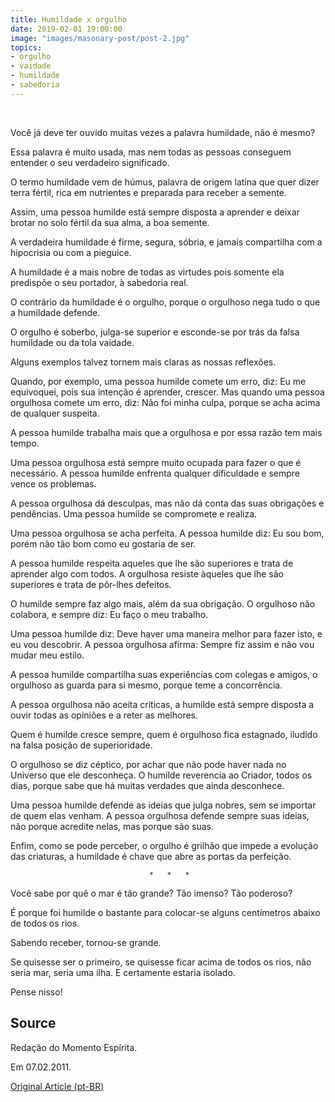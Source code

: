 ```yaml
---
title: Humildade x orgulho
date: 2019-02-01 19:00:00
image: "images/masonary-post/post-2.jpg"
topics: 
- orgulho
- vaidade
- humildade
- sabedoria
---
```

 

Você já deve ter ouvido muitas vezes a palavra humildade, não é mesmo?

Essa palavra é muito usada, mas nem todas as pessoas conseguem entender o seu
verdadeiro significado.

O termo humildade vem de húmus, palavra de origem latina que quer dizer terra
fértil, rica em nutrientes e preparada para receber a semente.

Assim, uma pessoa humilde está sempre disposta a aprender e deixar brotar no
solo fértil da sua alma, a boa semente.

A verdadeira humildade é firme, segura, sóbria, e jamais compartilha com a
hipocrisia ou com a pieguice.

A humildade é a mais nobre de todas as virtudes pois somente ela predispõe o
seu portador, à sabedoria real.

O contrário da humildade é o orgulho, porque o orgulhoso nega tudo o que a
humildade defende.

O orgulho é soberbo, julga-se superior e esconde-se por trás da falsa humildade
ou da tola vaidade.

Alguns exemplos talvez tornem mais claras as nossas reflexões.

Quando, por exemplo, uma pessoa humilde comete um erro, diz: Eu me equivoquei,
pois sua intenção é aprender, crescer. Mas quando uma pessoa orgulhosa comete
um erro, diz: Não foi minha culpa, porque se acha acima de qualquer suspeita.

A pessoa humilde trabalha mais que a orgulhosa e por essa razão tem mais tempo.

Uma pessoa orgulhosa está sempre muito ocupada para fazer o que é necessário. A
pessoa humilde enfrenta qualquer dificuldade e sempre vence os problemas.

A pessoa orgulhosa dá desculpas, mas não dá conta das suas obrigações e
pendências. Uma pessoa humilde se compromete e realiza.

Uma pessoa orgulhosa se acha perfeita. A pessoa humilde diz: Eu sou bom, porém
não tão bom como eu gostaria de ser.

A pessoa humilde respeita aqueles que lhe são superiores e trata de aprender
algo com todos. A orgulhosa resiste àqueles que lhe são superiores e trata
de pôr-lhes defeitos.

O humilde sempre faz algo mais, além da sua obrigação. O orgulhoso não
colabora, e sempre diz: Eu faço o meu trabalho.

Uma pessoa humilde diz: Deve haver uma maneira melhor para fazer isto, e eu vou
descobrir. A pessoa orgulhosa afirma: Sempre fiz assim e não vou mudar meu
estilo.

A pessoa humilde compartilha suas experiências com colegas e amigos, o
orgulhoso as guarda para si mesmo, porque teme a concorrência.

A pessoa orgulhosa não aceita críticas, a humilde está sempre disposta a ouvir
todas as opiniões e a reter as melhores.

Quem é humilde cresce sempre, quem é orgulhoso fica estagnado, iludido na falsa
posição de superioridade.

O orgulhoso se diz céptico, por achar que não pode haver nada no Universo que
ele desconheça. O humilde reverencia ao Criador, todos os dias, porque sabe que
há muitas verdades que ainda desconhece.

Uma pessoa humilde defende as ideias que julga nobres, sem se importar de quem
elas venham. A pessoa orgulhosa defende sempre suas ideias, não porque acredite
nelas, mas porque são suas.

Enfim, como se pode perceber, o orgulho é grilhão que impede a evolução das
criaturas, a humildade é chave que abre as portas da perfeição.

                                   *   *   *

Você sabe por quê o mar é tão grande? Tão imenso? Tão poderoso?

É porque foi humilde o bastante para colocar-se alguns centímetros abaixo de
todos os rios.

Sabendo receber, tornou-se grande.

Se quisesse ser o primeiro, se quisesse ficar acima de todos os rios, não seria
mar, seria uma ilha. E certamente estaria isolado.

Pense nisso!

## Source
Redação do Momento Espírita.

Em 07.02.2011.


[Original Article (pt-BR)](http://momento.com.br/pt/ler_texto.php?id=2898)
